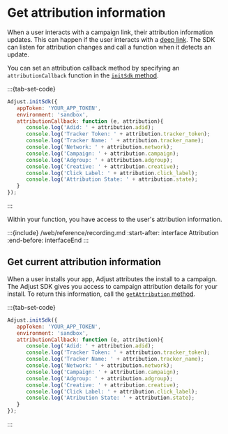 # Get attribution information

When a user interacts with a campaign link, their attribution information updates. This can happen if the user interacts with a [deep link](hc:deep-links). The SDK can listen for attribution changes and call a function when it detects an update.

You can set an attribution callback method by specifying an `attributionCallback` function in the [`initSdk` method](#web-initsdk-invocation).

:::{tab-set-code}

```javascript
Adjust.initSdk({
   appToken: 'YOUR_APP_TOKEN',
   environment: 'sandbox',
   attributionCallback: function (e, attribution){
      console.log('Adid: ' + attribution.adid);
      console.log('Tracker Token: ' + attribution.tracker_token);
      console.log('Tracker Name: ' + attribution.tracker_name);
      console.log('Network: ' + attribution.network);
      console.log('Campaign: ' + attribution.campaign);
      console.log('Adgroup: ' + attribution.adgroup);
      console.log('Creative: ' + attribution.creative);
      console.log('Click Label: ' + attribution.click_label);
      console.log('Attribution State: ' + attribution.state);
   }
});
```

:::

Within your function, you have access to the user's attribution information.

:::{include} /web/reference/recording.md
:start-after: interface Attribution
:end-before: interfaceEnd
:::

## Get current attribution information

When a user installs your app, Adjust attributes the install to a campaign. The Adjust SDK gives you access to campaign attribution details for your install. To return this information, call the [`getAttribution` method](#web-getattribution-invocation).

:::{tab-set-code}

```javascript
Adjust.initSdk({
   appToken: 'YOUR_APP_TOKEN',
   environment: 'sandbox',
   attributionCallback: function (e, attribution){
      console.log('Adid: ' + attribution.adid);
      console.log('Tracker Token: ' + attribution.tracker_token);
      console.log('Tracker Name: ' + attribution.tracker_name);
      console.log('Network: ' + attribution.network);
      console.log('Campaign: ' + attribution.campaign);
      console.log('Adgroup: ' + attribution.adgroup);
      console.log('Creative: ' + attribution.creative);
      console.log('Click Label: ' + attribution.click_label);
      console.log('Atribution State: ' + attribution.state);
   }
});
```

:::
